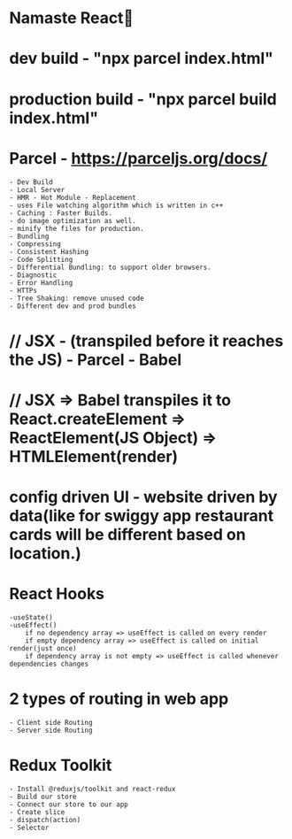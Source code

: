 # Namaste React🚀
# dev build - "npx parcel index.html"
# production build - "npx parcel build index.html"
# Parcel - https://parceljs.org/docs/
    - Dev Build
    - Local Server
    - HMR - Hot Module - Replacement
    - uses File watching algorithm which is written in c++
    - Caching : Faster Builds.
    - do image optimization as well.
    - minify the files for production.
    - Bundling
    - Compressing
    - Consistent Hashing
    - Code Splitting
    - Differential Bundling: to support older browsers.
    - Diagnostic
    - Error Handling
    - HTTPs
    - Tree Shaking: remove unused code
    - Different dev and prod bundles
    
# // JSX - (transpiled before it reaches the JS) - Parcel - Babel
# // JSX => Babel transpiles it to React.createElement => ReactElement(JS Object) => HTMLElement(render)

# config driven UI - website driven by data(like for swiggy app restaurant cards will be different based on location.)

# React Hooks
    -useState()
    -useEffect()
        if no dependency array => useEffect is called on every render
        if empty dependency array => useEffect is called on initial render(just once)
        if dependency array is not empty => useEffect is called whenever dependencies changes

# 2 types of routing in web app
    - Client side Routing
    - Server side Routing

# Redux Toolkit
    - Install @reduxjs/toolkit and react-redux
    - Build our store
    - Connect our store to our app
    - Create slice
    - dispatch(action)
    - Selector